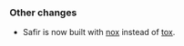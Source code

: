 ### Other changes

- Safir is now built with [nox](https://nox.thea.codes/en/stable/index.html) instead of [tox](https://tox.wiki/).
